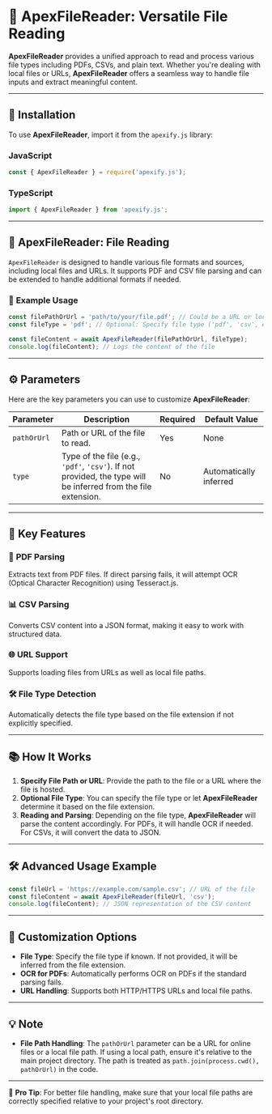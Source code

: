 # 📂 **ApexFileReader: Versatile File Reading**

**ApexFileReader** provides a unified approach to read and process various file types including PDFs, CSVs, and plain text. Whether you're dealing with local files or URLs, **ApexFileReader** offers a seamless way to handle file inputs and extract meaningful content.

---

## 🚀 **Installation**

To use **ApexFileReader**, import it from the `apexify.js` library:

### JavaScript

```javascript
const { ApexFileReader } = require('apexify.js'); 
```

### TypeScript

```typescript
import { ApexFileReader } from 'apexify.js'; 
```

---

## 📂 **ApexFileReader: File Reading**

`ApexFileReader` is designed to handle various file formats and sources, including local files and URLs. It supports PDF and CSV file parsing and can be extended to handle additional formats if needed.

### 📌 **Example Usage**

```javascript
const filePathOrUrl = 'path/to/your/file.pdf'; // Could be a URL or local path
const fileType = 'pdf'; // Optional: Specify file type ('pdf', 'csv', etc.)

const fileContent = await ApexFileReader(filePathOrUrl, fileType);
console.log(fileContent); // Logs the content of the file
```

---

## ⚙️ **Parameters**

Here are the key parameters you can use to customize **ApexFileReader**:

| Parameter    | Description                                                                                       | Required | Default Value |
|--------------|---------------------------------------------------------------------------------------------------|----------|---------------|
| `pathOrUrl`  | Path or URL of the file to read.                                                                  | Yes      | None          |
| `type`       | Type of the file (e.g., `'pdf'`, `'csv'`). If not provided, the type will be inferred from the file extension. | No       | Automatically inferred |

---

## 🌟 **Key Features**

### 📄 **PDF Parsing**
Extracts text from PDF files. If direct parsing fails, it will attempt OCR (Optical Character Recognition) using Tesseract.js.

### 📊 **CSV Parsing**
Converts CSV content into a JSON format, making it easy to work with structured data.

### 🌐 **URL Support**
Supports loading files from URLs as well as local file paths.

### 🛠 **File Type Detection**
Automatically detects the file type based on the file extension if not explicitly specified.

---

## 📚 **How It Works**

1. **Specify File Path or URL**: Provide the path to the file or a URL where the file is hosted.
2. **Optional File Type**: You can specify the file type or let **ApexFileReader** determine it based on the file extension.
3. **Reading and Parsing**: Depending on the file type, **ApexFileReader** will parse the content accordingly. For PDFs, it will handle OCR if needed. For CSVs, it will convert the data to JSON.

---

## 🛠 **Advanced Usage Example**

```javascript
const fileUrl = 'https://example.com/sample.csv'; // URL of the file
const fileContent = await ApexFileReader(fileUrl, 'csv');
console.log(fileContent); // JSON representation of the CSV content
```

---

## 📂 **Customization Options**

- **File Type**: Specify the file type if known. If not provided, it will be inferred from the file extension.
- **OCR for PDFs**: Automatically performs OCR on PDFs if the standard parsing fails.
- **URL Handling**: Supports both HTTP/HTTPS URLs and local file paths.

---

## 💡 **Note**

- **File Path Handling**: The `pathOrUrl` parameter can be a URL for online files or a local file path. If using a local path, ensure it's relative to the main project directory. The path is treated as `path.join(process.cwd(), pathOrUrl)` in the code.

---

💬 **Pro Tip**: For better file handling, make sure that your local file paths are correctly specified relative to your project's root directory.